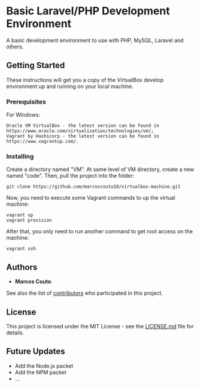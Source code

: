 # Basic Laravel/PHP Development Environment

A basic development environment to use with PHP, MySQL, Laravel and others.

## Getting Started

These instructions will get you a copy of the VirtualBox develop environment up and running on your local machine.

### Prerequisites

For Windows:

```
Oracle VM VirtualBox - the latest version can be found in https://www.oracle.com/virtualization/technologies/vm/;
Vagrant by Hashicorp - the latest version can be found in https://www.vagrantup.com/.
```

### Installing

Create a directory named "VM". At same level of VM directory, create a new named "code". Then, pull the project into the folder:

```
git clone https://github.com/marcoscouto10/virtualbox-machine.git
```

Now, you need to execute some Vagrant commands to up the virtual machine:

```
vagrant up
vagrant provision
```

After that, you only need to run another command to get root access on the machine:

```
vagrant ssh
```

## Authors

* **Marcos Couto**.

See also the list of [contributors](https://github.com/marcoscouto10/basic-laravel-php-dev-environment) who participated in this project.

## License

This project is licensed under the MIT License - see the [LICENSE.md](LICENSE.md) file for details.

## Future Updates

* Add the Node.js packet
* Add the NPM packet
* ...
